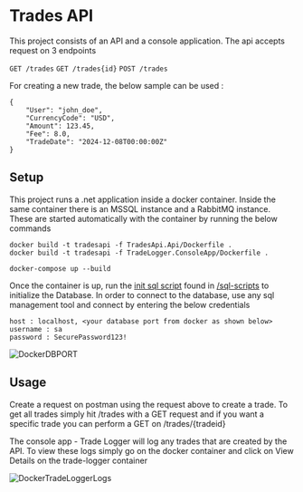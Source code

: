 

# Trades API

This project consists of an API and a console application. The api accepts request on 3 endpoints

```GET /trades```
```GET /trades{id}```
```POST /trades ```

For creating a new trade, the below sample can be used :

```
{
    "User": "john_doe",
    "CurrencyCode": "USD",
    "Amount": 123.45,
    "Fee": 8.0,
    "TradeDate": "2024-12-08T00:00:00Z"
}
```

## Setup

This project runs a .net application inside a docker container. Inside the same container there is an MSSQL instance and a RabbitMQ instance. These are started automatically with the container by running the below commands

```
docker build -t tradesapi -f TradesApi.Api/Dockerfile .
docker build -t tradesapi -f TradeLogger.ConsoleApp/Dockerfile .

docker-compose up --build
```

Once the container is up, run the [init sql script](https://github.com/randellfarrugia/TradesAPI/blob/main/sql-scripts/init.sql) found in [/sql-scripts](https://github.com/randellfarrugia/TradesAPI/tree/main/sql-scripts) to initialize the Database.
In order to connect to the database, use any sql management tool and connect by entering the below credentials

```
host : localhost, <your database port from docker as shown below>
username : sa
password : SecurePassword123!
```
![DockerDBPORT](https://i.ibb.co/1dWHkcd/image.png)

## Usage

Create a request on postman using the request above to create a trade. To get all trades simply hit /trades with a GET request and if you want a specific trade you can perform a GET on /trades/{tradeid}

The console app - Trade Logger will log any trades that are created by the API. To view these logs simply go on the docker container and click on View Details on the trade-logger container

![DockerTradeLoggerLogs](https://i.ibb.co/X5fHTz9/image.png)
